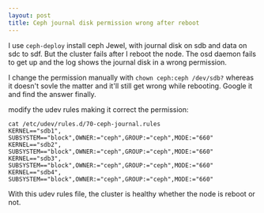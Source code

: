 ```yaml
---
layout: post
title: Ceph journal disk permission wrong after reboot
---
```


I use `ceph-deploy` install ceph Jewel, with journal disk on sdb and data on sdc to sdf. But the cluster fails after I reboot the node. The osd daemon fails to get up and the log shows the journal disk in a wrong permission. 

I change the permission manually with `chown ceph:ceph /dev/sdb?` whereas it doesn't sovle the matter and it'll still get wrong while rebooting. Google it and find the answer finally.

modify the udev rules making it correct the permission:
```
cat /etc/udev/rules.d/70-ceph-journal.rules
KERNEL=="sdb1", SUBSYSTEM=="block",OWNER:="ceph",GROUP:="ceph",MODE:="660"
KERNEL=="sdb2", SUBSYSTEM=="block",OWNER:="ceph",GROUP:="ceph",MODE:="660"
KERNEL=="sdb3", SUBSYSTEM=="block",OWNER:="ceph",GROUP:="ceph",MODE:="660"
KERNEL=="sdb4", SUBSYSTEM=="block",OWNER:="ceph",GROUP:="ceph",MODE:="660"
```

With this udev rules file, the cluster is healthy whether the node is reboot or not.